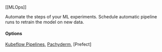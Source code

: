 [[MLOps]]

Automate the steps of your ML experiments. Schedule automatic pipeline runs to retrain the model on new data.

#### Options

[Kubeflow Pipelines](), [Pachyderm](), [Prefect]